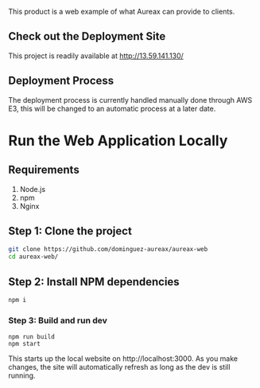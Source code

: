 This product is a web example of what Aureax can provide to clients.

## Check out the Deployment Site

This project is readily available at http://13.59.141.130/

## Deployment Process

The deployment process is currently handled manually done through AWS E3, this will be changed to an automatic process at a later date.

# Run the Web Application Locally

## Requirements

1. Node.js
2. npm
3. Nginx

## Step 1: Clone the project

```sh
git clone https://github.com/dominguez-aureax/aureax-web
cd aureax-web/
```

## Step 2: Install NPM dependencies

```sh
npm i
```

### Step 3: Build and run dev

```
npm run build
npm start
```

This starts up the local website on http://localhost:3000. As you make changes, the site will automatically refresh as long as the dev is still running.
